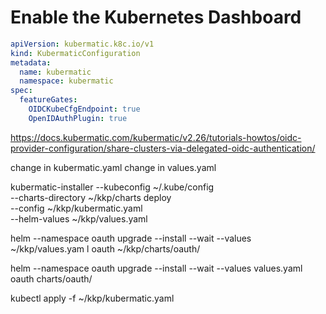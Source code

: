 # Enable the Kubernetes Dashboard

<!-- kubermatic.yaml -->
```yaml
apiVersion: kubermatic.k8c.io/v1
kind: KubermaticConfiguration
metadata:
  name: kubermatic
  namespace: kubermatic
spec:
  featureGates:
    OIDCKubeCfgEndpoint: true
    OpenIDAuthPlugin: true
```

<!-- 
enable Dashboard in admin panel
enable Dashboard in cluster
log in via oauth2
 -->

 https://docs.kubermatic.com/kubermatic/v2.26/tutorials-howtos/oidc-provider-configuration/share-clusters-via-delegated-oidc-authentication/


change in kubermatic.yaml
change in values.yaml

kubermatic-installer --kubeconfig ~/.kube/config \
    --charts-directory ~/kkp/charts deploy \
    --config ~/kkp/kubermatic.yaml \
    --helm-values ~/kkp/values.yaml

helm --namespace oauth upgrade --install --wait --values ~/kkp/values.yam
l oauth ~/kkp/charts/oauth/

helm --namespace oauth upgrade --install --wait --values values.yaml oauth charts/oauth/

kubectl apply -f ~/kkp/kubermatic.yaml

